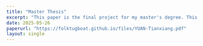 ```yaml
---
title: "Master Thesis"
excerpt: "This paper is the final project for my master's degree. This thesis is one of the best in 2024-2025. You can find link here."
date: 2025-05-26
paperurl: "https://folktugboat.github.io/files/YUAN-Tianxiang.pdf"
layout: single
---
```


